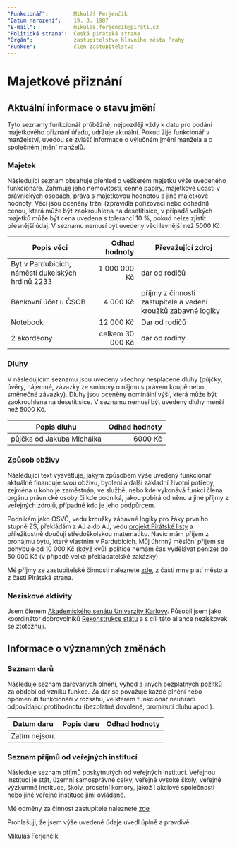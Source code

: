 ```yaml
---
"Funkcionář":        Mikuláš Ferjenčík
"Datum narození":    19. 3. 1987
"E-mail":            mikulas.ferjencik@pirati.cz
"Politická strana":  Česká pirátská strana
"Orgán":             zastupitelstvo hlavního města Prahy
"Funkce":            člen zastupitelstva
---
```


Majetkové přiznání
==================

Aktuální informace o stavu jmění
----------------------------------

Tyto seznamy funkcionář průběžně, nejpozději vždy k datu pro podání majetkového přiznání úřadu, udržuje aktuální. Pokud žije funkcionář v manželství, uvedou se zvlášť informace o výlučném jmění manžela a o společném jmění manželů. 

### Majetek

Následující seznam obsahuje přehled o veškerém majetku výše uvedeného funkcionáře. Zahrnuje jeho nemovitosti, cenné papíry, majetkové účasti v právnických osobách, práva s majetkovou hodnotou a jiné majetkové hodnoty. Věci jsou oceněny tržní (zpravidla pořizovací nebo odhadní) cenou, která může být zaokrouhlena na desetitisíce, v případě velkých majetků může být cena uvedena s tolerancí 10 %, pokud nelze zjistit přesnější údaj. V seznamu nemusí být uvedeny věci levnější než 5000 Kč.

| Popis věci            | Odhad hodnoty |  Převažující zdroj                  |
| --------------------- | ------------: |  ---------------------- |
| Byt v Pardubicích, náměstí dukelských hrdinů 2233 |  1 000 000 Kč | dar od rodičů|
| Bankovní účet u ČSOB |  4 000 Kč | příjmy z činnosti zastupitele a vedení kroužků zábavné logiky |
| Notebook | 12 000 Kč | Dar od rodičů |
| 2 akordeony | celkem 30 000 Kč | dar od rodiny |


### Dluhy

V následujícím seznamu jsou uvedeny všechny nesplacené dluhy (půjčky, úvěry, nájemné, závazky ze smlouvy o nájmu s právem koupě nebo směnečné závazky). Dluhy jsou oceněny nominální výší, která může být zaokrouhlena na desetitisíce. V seznamu nemusí být uvedeny dluhy menší než 5000 Kč.

| Popis dluhu           | Odhad hodnoty |
| --------------------- | ------------: |
| půjčka od Jakuba Michálka | 6000 Kč |


### Způsob obživy

Následující text vysvětluje, jakým způsobem výše uvedený funkcionář aktuálně financuje svou obživu, bydlení a další základní životní potřeby, zejména u koho je zaměstnán, ve službě, nebo kde vykonává funkci člena orgánu právnické osoby či kde podniká, jakou pobírá odměnu a jiné příjmy z veřejných zdrojů, případně kdo je jeho podpůrcem.

Podnikám jako OSVČ, vedu kroužky zábavné logiky pro žáky prvního stupně ZŠ, překládám z AJ a do AJ, vedu [projekt Pirátské listy](https://www.pirati.cz/fo/rozpocty/participativni/prihlasky/plisty) a příležitostně doučuji středoškolskou matematiku. Navíc mám příjem z pronájmu bytu, který vlastnim v Pardubicích. Můj úhrnný měsíční příjem se pohybuje od 10 000 Kč (když kvůli politice nemám čas vydělávat peníze) do 50 000 Kč (v případě velké překladatelské zakázky). 

Mé příjmy ze zastupitelské činnosti naleznete [zde](https://github.com/pirati-cz/KlubPraha/tree/master/odmeny), z části mne platí město a z části Pirátská strana. 

### Neziskové aktivity
Jsem členem [Akademického senátu Univerzity Karlovy](http://www.cuni.cz/UK-5760.html). Působil jsem jako koordinátor dobrovolníků [Rekonstrukce státu](http://www.rekonstrukcestatu.cz/cs) a s cíli této aliance neziskovek se ztotožňuji. 

Informace o významných změnách
----------------------------------

### Seznam darů
Následuje seznam darovaných plnění, výhod a jiných bezplatných požitků za období od vzniku funkce. Za dar se považuje každé plnění nebo opomenutí funkcionáři v rozsahu, ve kterém funkcionář neuhradí odpovídající protihodnotu (bezplatné dovolené, prominutí dluhu apod.).

| Datum daru | Popis daru | Odhad hodnoty | 
| ---------- | ---------- | ------------: |
| Zatím nejsou. |  |  |

### Seznam příjmů od veřejných institucí
Následuje seznam příjmů poskytnutých od veřejných institucí. Veřejnou institucí je stát, územní samosprávné celky, veřejné vysoké školy, veřejné výzkumné instituce, školy, prosefní komory, jakož i akciové společnosti nebo jiné veřejné instituce jimi ovládané.

Mé odměny za činnost zastupitele naleznete [zde](https://github.com/pirati-cz/KlubPraha/tree/master/odmeny)

Prohlašuji, že jsem výše uvedené údaje uvedl úplně a pravdivě. 

Mikuláš Ferjenčík


